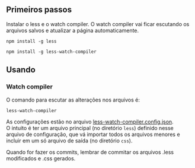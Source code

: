 ## Primeiros passos

Instalar o less e o watch compiler. O watch compiler vai ficar escutando os arquivos salvos e atualizar a página automaticamente.

```
npm install -g less
```

```
npm install -g less-watch-compiler
```

## Usando

### Watch compiler

O comando para escutar as alterações nos arquivos é:

```
less-watch-compiler
```

As configurações estão no arquivo [less-watch-compiler.config.json](../less-watch-compiler.config.json).  
O intuito é ter um arquivo principal (no diretório `less`) definido nesse arquivo de configuração, que vá importar todos os arquivos menores e incluir em um só arquivo de saída (no diretório `css`).

Quando for fazer os commits, lembrar de commitar os arquivos .less modificados e .css gerados.